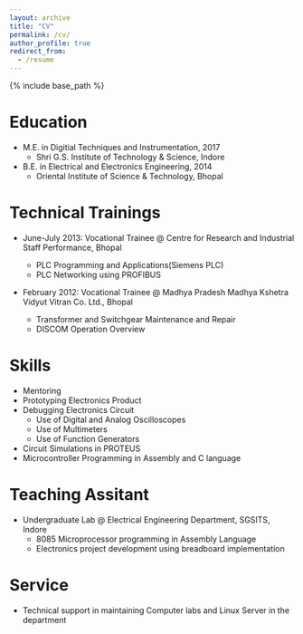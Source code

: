 ```yaml
---
layout: archive
title: "CV"
permalink: /cv/
author_profile: true
redirect_from:
  - /resume
---
```


{% include base_path %}

Education
======
* M.E. in Digitial Techniques and Instrumentation, 2017
  * Shri G.S. Institute of Technology & Science, Indore 
* B.E. in Electrical and Electronics Engineering, 2014
  * Oriental Institute of Science & Technology, Bhopal 

Technical Trainings
======
* June-July 2013: Vocational Trainee @ Centre for Research and Industrial Staff Performance, Bhopal
  * PLC Programming and Applications(Siemens PLC)
  * PLC Networking using PROFIBUS

* February 2012: Vocational Trainee @ Madhya Pradesh Madhya Kshetra Vidyut Vitran Co. Ltd., Bhopal
  * Transformer and Switchgear Maintenance and Repair
  * DISCOM Operation Overview
  
Skills
======
* Mentoring
* Prototyping Electronics Product
* Debugging Electronics Circuit
  * Use of Digital and Analog Oscilloscopes
  * Use of Multimeters
  * Use of Function Generators
* Circuit Simulations in PROTEUS
* Microcontroller Programming in Assembly and C language

Teaching Assitant
======
* Undergraduate Lab @ Electrical Engineering Department, SGSITS, Indore
  * 8085 Microprocessor programming in Assembly Language
  * Electronics project development using breadboard implementation
  
Service
======
* Technical support in maintaining Computer labs and Linux Server in the department
  
